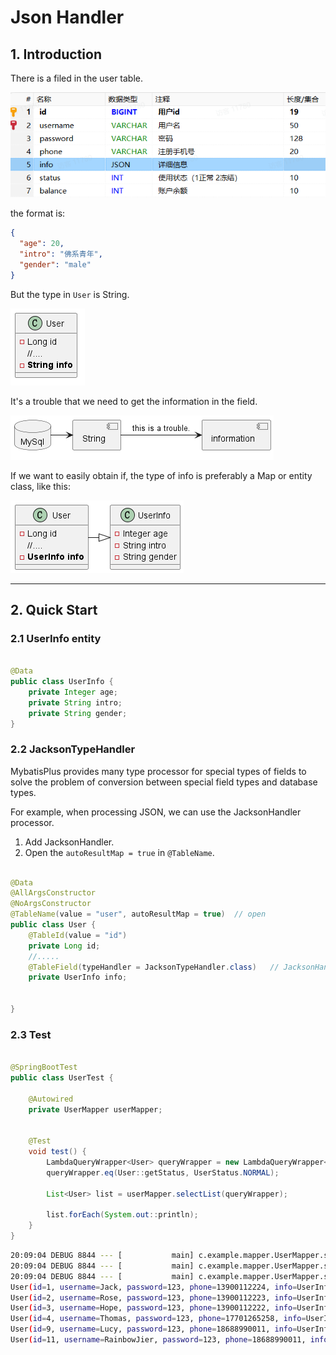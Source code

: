 # Json Handler

## 1. Introduction

There is a filed in the user table.

![](./.images/3.3JsonHandler-a4b938a2d5b6471c8840c829fd7865c2.png)

the format is:

```json
{
  "age": 20,
  "intro": "佛系青年",
  "gender": "male"
}
```

But the type in `User` is String.

![](./.images/3.3JsonHandler-18fdbb414132430b9d7b2cff6cbd7ae6.png)

It's a trouble that we need to get the information in the field.

![](./.images/3.3JsonHandler-6eddde2296d941cc8e418a162a0977de.png)

If we want to easily obtain if, the type of info is preferably a Map or entity class, like this:

![](./.images/3.3JsonHandler-c60a33e656e049ceb1fc9afbc1239141.png)

***

## 2. Quick Start

### 2.1 UserInfo entity

```java

@Data
public class UserInfo {
    private Integer age;
    private String intro;
    private String gender;
}
```

### 2.2 JacksonTypeHandler

MybatisPlus provides many type processor for special types of fields to solve the problem of conversion between special
field types and database types.

For example, when processing JSON, we can use the JacksonHandler processor.

1. Add JacksonHandler.
2. Open the `autoResultMap = true` in `@TableName`.

```java

@Data
@AllArgsConstructor
@NoArgsConstructor
@TableName(value = "user", autoResultMap = true)  // open 
public class User {
    @TableId(value = "id")
    private Long id;
    //.....
    @TableField(typeHandler = JacksonTypeHandler.class)   // JacksonHandler
    private UserInfo info;


}
```

### 2.3 Test

```java

@SpringBootTest
public class UserTest {

    @Autowired
    private UserMapper userMapper;


    @Test
    void test() {
        LambdaQueryWrapper<User> queryWrapper = new LambdaQueryWrapper<>();
        queryWrapper.eq(User::getStatus, UserStatus.NORMAL);

        List<User> list = userMapper.selectList(queryWrapper);

        list.forEach(System.out::println);
    }
}
```

```bash
20:09:04 DEBUG 8844 --- [           main] c.example.mapper.UserMapper.selectList   : ==>  Preparing: SELECT id,username,password,phone,info,status,balance,create_time,update_time FROM user WHERE (status = ?)
20:09:04 DEBUG 8844 --- [           main] c.example.mapper.UserMapper.selectList   : ==> Parameters: 1(Integer)
20:09:04 DEBUG 8844 --- [           main] c.example.mapper.UserMapper.selectList   : <==      Total: 6
User(id=1, username=Jack, password=123, phone=13900112224, info=UserInfo(age=20, intro=佛系青年, gender=male), status=NORMAL, balance=1600, createTime=Fri May 19 20:50:21 CST 2023, updateTime=Mon Jun 19 20:50:21 CST 2023)
User(id=2, username=Rose, password=123, phone=13900112223, info=UserInfo(age=19, intro=青涩少女, gender=female), status=NORMAL, balance=600, createTime=Fri May 19 21:00:23 CST 2023, updateTime=Mon Jun 19 21:00:23 CST 2023)
User(id=3, username=Hope, password=123, phone=13900112222, info=UserInfo(age=25, intro=上进青年, gender=male), status=NORMAL, balance=100000, createTime=Mon Jun 19 22:37:44 CST 2023, updateTime=Mon Jun 19 22:37:44 CST 2023)
User(id=4, username=Thomas, password=123, phone=17701265258, info=UserInfo(age=29, intro=伏地魔, gender=male), status=NORMAL, balance=800, createTime=Mon Jun 19 23:44:45 CST 2023, updateTime=Mon Jun 19 23:44:45 CST 2023)
User(id=9, username=Lucy, password=123, phone=18688990011, info=UserInfo(age=24, intro=英文老师, gender=female), status=NORMAL, balance=200, createTime=Wed Apr 24 16:13:24 CST 2024, updateTime=Wed Apr 24 16:13:24 CST 2024)
User(id=11, username=RainbowJier, password=123, phone=18688990011, info=UserInfo(age=24, intro=英文老师, gender=female), status=NORMAL, balance=200, createTime=Wed Apr 24 16:15:12 CST 2024, updateTime=Wed Apr 24 16:15:12 CST 2024)

```